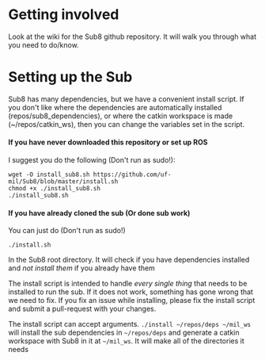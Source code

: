 # Getting involved

Look at the wiki for the Sub8 github repository. It will walk you through what you need to do/know.

# Setting up the Sub

Sub8 has many dependencies, but we have a convenient install script. If you don't like where the dependencies are automatically installed (repos/sub8_dependencies), or where the catkin workspace is made (~/repos/catkin_ws), then you can change the variables set in the script.

#### If you have never downloaded this repository or set up ROS

I suggest you do the following (Don't run as sudo!):

    wget -O install_sub8.sh https://github.com/uf-mil/Sub8/blob/master/install.sh
    chmod +x ./install_sub8.sh
    ./install_sub8.sh


#### If you have already cloned the sub (Or done sub work)

You can just do (Don't run as sudo!)

    ./install.sh

In the Sub8 root directory. It will check if you have dependencies installed and *not install them* if you already have them

The install script is intended to handle *every single thing* that needs to be installed to run the sub. If it does not work, something has gone wrong that we need to fix. If you fix an issue while installing, please fix the install script and submit a pull-request with your changes.

The install script can accept arguments. `./install ~/repos/deps ~/mil_ws` will install the sub dependencies in `~/repos/deps` and generate a catkin workspace with Sub8 in it at `~/mil_ws`. It will make all of the directories it needs